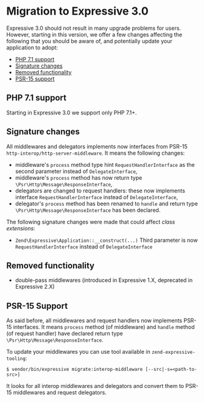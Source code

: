 # Migration to Expressive 3.0

Expressive 3.0 should not result in many upgrade problems for users. However,
starting in this version, we offer a few changes affecting the following that
you should be aware of, and potentially update your application to adopt:

- [PHP 7.1 support](#php-7.1-support)
- [Signature changes](#signature-changes)
- [Removed functionality](#removed-functionality)
- [PSR-15 support](#psr-15-support)

## PHP 7.1 support

Starting in Expressive 3.0 we support only PHP 7.1+.

## Signature changes

All middlewares and delegators implements now interfaces from PSR-15
`http-interop/http-server-middleware`. It means the following changes:

- middleware's `process` method type hint `RequestHandlerInterface` as
  the second parameter instead of `DelegateInterface`,
- middleware's `process` method has now return type
  `\Psr\Http\Message\ResponseInterface`,
- delegators are changed to request handlers: these now implements interface
  `RequestHandlerInterface` instead of `DelegateInterface`,
- delegator's `process` method has been renamed to `handle` and
  return type `\Psr\Http\Message\ResponseInterface` has been declared.

The following signature changes were made that could affect _class extensions_:

- `Zend\Expressive\Application::__construct(...)`
  Third parameter is now `RequestHandlerInterface` instead of `DelegateInterface`

## Removed functionality 

- double-pass middlewares (introduced in Expressive 1.X, deprecated in Expressive 2.X)

## PSR-15 Support

As said before, all middlewares and request handlers now implements PSR-15
interfaces. It means `process` method (of middleware) and `handle` method
(of request handler) have declared return type `\Psr\Http\Message\ResponseInterface`.

To update your middlewares you can use tool available in `zend-expressive-tooling`:

```console
$ vendor/bin/expressive migrate:interop-middleware [--src|-s=<path-to-src>]
```

It looks for all interop middlewares and delegators and convert them to PSR-15
middlewares and request delegators.
